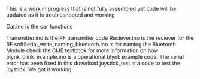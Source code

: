 This is a work in progress that is not fully assembled yet code will be updated as it is troubleshooted and working


Car.ino is the car functions

Transmitter.ino is the RF transmitter code
Reciever.ino is the reciever for the RF
softSerial_write_naming_bluetooth.ino is for naming the Bluetooth Module check the CIJE textbook for more information on how
blynk_blink_example.ino is a operational blynk example code.  The serial error has been fixed in this download
joystick_test is a code to test the joystick. We got it working
